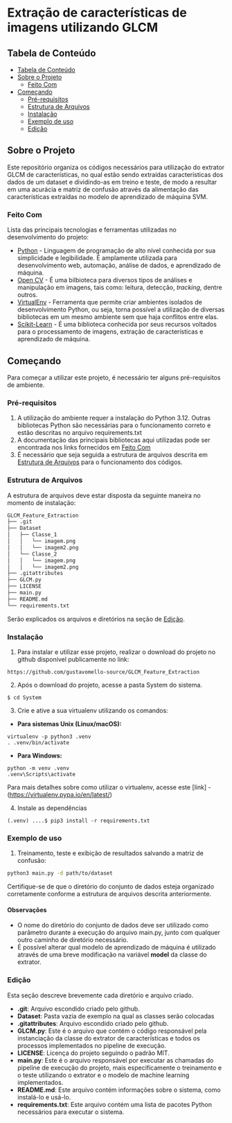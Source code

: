 # Extração de características de imagens utilizando GLCM
<!-- TABLE OF CONTENTS -->

## Tabela de Conteúdo

- [Tabela de Conteúdo](#tabela-de-conteúdo)
- [Sobre o Projeto](#sobre-o-projeto)
  - [Feito Com](#feito-com)
- [Começando](#começando)
  - [Pré-requisitos](#pré-requisitos)
  - [Estrutura de Arquivos](#estrutura-de-arquivos)
  - [Instalação](#instalação)
  - [Exemplo de uso](#exemplo-de-uso)
  - [Edição](#edição)

<!-- ABOUT THE PROJECT -->

## Sobre o Projeto

Este repositório organiza os códigos necessários para utilização do extrator GLCM de características, no qual estão sendo extraídas características dos dados de um dataset e dividindo-as em treino e teste, de modo a resultar em uma acurácia e matriz de confusão através da alimentação das características extraídas no modelo de aprendizado de máquina SVM.

### Feito Com

Lista das principais tecnologias e ferramentas utilizadas no desenvolvimento do projeto:

- [Python](https://www.python.org/) - Linguagem de programação de alto nível conhecida por sua simplicidade e legibilidade. É amplamente utilizada para desenvolvimento web, automação, análise de dados, e aprendizado de máquina.
- [Open CV](https://pypi.org/project/opencv-python/) - É uma bilbioteca para diversos tipos de análises e manipulação em imagens, tais como: leitura, detecção, *tracking*, dentre outros.
- [VirtualEnv](https://virtualenv.pypa.io/en/latest/) - Ferramenta que permite criar ambientes isolados de desenvolvimento Python, ou seja, torna possível a utilização de diversas bibliotecas em um mesmo ambiente sem que haja conflitos entre elas.
- [Scikit-Learn](https://scikit-learn.org/stable/) - É uma biblioteca conhecida por seus recursos voltados para o processamento de imagens, extração de características e aprendizado de máquina.

<!-- GETTING STARTED -->

## Começando

Para começar a utilizar este projeto, é necessário ter alguns pré-requisitos de ambiente.

### Pré-requisitos

1. A utilização do ambiente requer a instalação do Python 3.12. Outras bibliotecas Python são necessárias para o funcionamento correto e estão descritas no arquivo requirements.txt
2. A documentação das principais bibliotecas aqui utilizadas pode ser encontrada nos links fornecidos em [Feito Com](#feito-com)
3. É necessário que seja seguida a estrutura de arquivos descrita em [Estrutura de Arquivos](###Estrutura-de-Arquivos) para o funcionamento dos códigos.


### Estrutura de Arquivos

A estrutura de arquivos deve estar disposta da seguinte maneira no momento de instalação:

```bash
GLCM_Feature_Extraction
├── .git
├── Dataset
│   ├── Classe_1
│   │   └── imagem.png
│   │   └── imagem2.png
│   └── Classe_2
│   │   └── imagem.png
│   │   └── imagem2.png
├── .gitattributes
├── GLCM.py
├── LICENSE
├── main.py
├── README.md
└── requirements.txt
```

Serão explicados os arquivos e diretórios na seção de [Edição](#edição).

### Instalação
1. Para instalar e utilizar esse projeto, realizar o download do projeto no github disponível publicamente no link: 

```
https://github.com/gustavomello-source/GLCM_Feature_Extraction
```

2. Após o download do projeto, acesse a pasta System do sistema.

```
$ cd System
```

3. Crie e ative a sua virtualenv utilizando os comandos:

- **Para sistemas Unix (Linux/macOS):**
```
virtualenv -p python3 .venv
. .venv/bin/activate
```
- **Para Windows:**
```
python -m venv .venv
.venv\Scripts\activate
```

Para mais detalhes sobre como utilizar o virtualenv, acesse este [link] - (https://virtualenv.pypa.io/en/latest/)

4. Instale as dependências
```
(.venv) ....$ pip3 install -r requirements.txt
```

### Exemplo de uso
1. Treinamento, teste e exibição de resultados salvando a matriz de confusão:

```bash
python3 main.py -d path/to/dataset
```

Certifique-se de que o diretório do conjunto de dados esteja organizado corretamente conforme a estrutura de arquivos descrita anteriormente.

#### Observações
- O nome do diretório do conjunto de dados deve ser utilizado como parâmetro durante a execução do arquivo main.py, junto com qualquer outro caminho de diretório necessário.
- É possível alterar qual modelo de aprendizado de máquina é utilizado através de uma breve modificação na variável **model** da classe do extrator.


### Edição

Esta seção descreve brevemente cada diretório e arquivo criado.

- **.git**: Arquivo escondido criado pelo github.
- **Dataset**: Pasta vazia de exemplo na qual as classes serão colocadas
- **.gitattributes**: Arquivo escondido criado pelo github.
- **GLCM.py**: Este é o arquivo que contém o código responsável pela instanciação da classe do extrator de características e todos os processos implementados no pipeline de execução.
- **LICENSE**: Licença do projeto seguindo o padrão MIT.
- **main.py**: Este é o arquivo responsável por executar as chamadas do pipeline de execução do projeto, mais especificamente o treinamento e o teste utilizando o extrator e o modelo de machine learning implementados.
- **README.md**: Este arquivo contém informações sobre o sistema, como instalá-lo e usá-lo.
- **requirements.txt**: Este arquivo contém uma lista de pacotes Python necessários para executar o sistema.